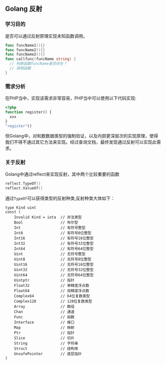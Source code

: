 ## Golang 反射
### 学习目的
是否可以通过反射原理实现未知函数调用。
```go
func funcName1(){}
func funcName2(){}
func funcName2(){}
func callfunc(funcName string) {
  // 判断函数funcName是否存在？
  // 调用函数
}
```
### 需求分析
在PHP当中，实现该需求非常容易，PHP当中可以使用以下代码实现:
```php
<?php
function register() {
  xxx
}
"register"()
```
但Golang中，对和数数据类型的强制验证，以及内部更深层次的实现原理，使得我们不得不通过其它方法来实现。经过查询文档，最终发现通过反射可以实现此需求。

### 关于反射
Golang中通过reflect来实现反射，其中两个比较重要的函数
```go
reflect.TypeOf()
reflect.ValueOf()
```
通过`TypeOf`可以获得类型的反射种类,反射种类大体如下：
```
type Kind uint
const (
    Invalid Kind = iota  // 非法类型
    Bool                 // 布尔型
    Int                  // 有符号整型
    Int8                 // 有符号8位整型
    Int16                // 有符号16位整型
    Int32                // 有符号32位整型
    Int64                // 有符号64位整型
    Uint                 // 无符号整型
    Uint8                // 无符号8位整型
    Uint16               // 无符号16位整型
    Uint32               // 无符号32位整型
    Uint64               // 无符号64位整型
    Uintptr              // 指针
    Float32              // 单精度浮点数
    Float64              // 双精度浮点数
    Complex64            // 64位复数类型
    Complex128           // 128位复数类型
    Array                // 数组
    Chan                 // 通道
    Func                 // 函数
    Interface            // 接口
    Map                  // 映射
    Ptr                  // 指针
    Slice                // 切片
    String               // 字符串
    Struct               // 结构体
    UnsafePointer        // 底层指针
)
```
